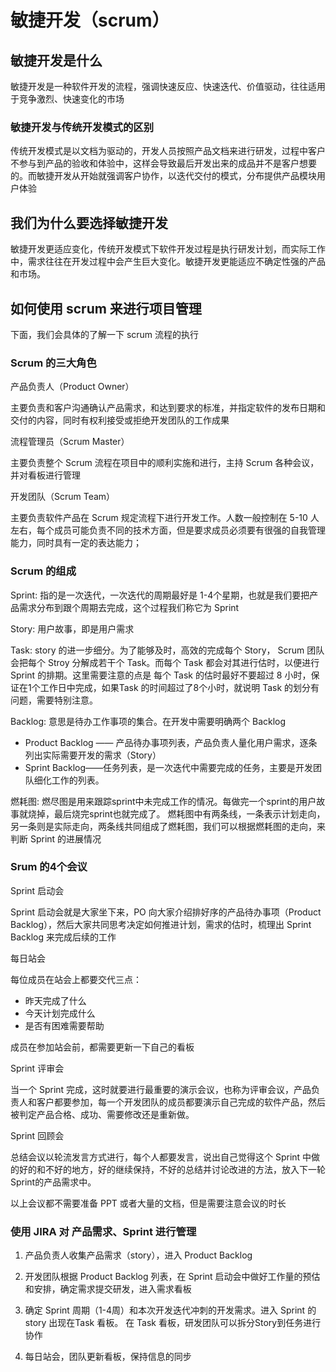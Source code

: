 # 敏捷开发（scrum）

## 敏捷开发是什么

敏捷开发是一种软件开发的流程，强调快速反应、快速迭代、价值驱动，往往适用于竞争激烈、快速变化的市场

### 敏捷开发与传统开发模式的区别

传统开发模式是以文档为驱动的，开发人员按照产品文档来进行研发，过程中客户不参与到产品的验收和体验中，这样会导致最后开发出来的成品并不是客户想要的。而敏捷开发从开始就强调客户协作，以迭代交付的模式，分布提供产品模块用户体验

## 我们为什么要选择敏捷开发

敏捷开发更适应变化，传统开发模式下软件开发过程是执行研发计划，而实际工作中，需求往往在开发过程中会产生巨大变化。敏捷开发更能适应不确定性强的产品和市场。

## 如何使用 scrum 来进行项目管理

下面，我们会具体的了解一下 scrum 流程的执行
### Scrum 的三大角色

产品负责人（Product Owner）

主要负责和客户沟通确认产品需求，和达到要求的标准，并指定软件的发布日期和交付的内容，同时有权利接受或拒绝开发团队的工作成果

流程管理员（Scrum Master）

主要负责整个 Scrum 流程在项目中的顺利实施和进行，主持 Scrum 各种会议，并对看板进行管理

开发团队（Scrum Team）

主要负责软件产品在 Scrum 规定流程下进行开发工作。人数一般控制在 5-10 人左右，每个成员可能负责不同的技术方面，但是要求成员必须要有很强的自我管理能力，同时具有一定的表达能力；

### Scrum 的组成

Sprint: 指的是一次迭代，一次迭代的周期最好是 1-4个星期，也就是我们要把产品需求分布到跟个周期去完成，这个过程我们称它为 Sprint

Story: 用户故事，即是用户需求

Task: story 的进一步细分。为了能够及时，高效的完成每个 Story， Scrum 团队会把每个 Stroy 分解成若干个 Task。而每个 Task 都会对其进行估时，以便进行 Sprint 的排期。这里需要注意的点是 每个 Task 的估时最好不要超过 8 小时，保证在1个工作日中完成，如果Task 的时间超过了8个小时，就说明 Task 的划分有问题，需要特别注意。

Backlog: 意思是待办工作事项的集合。在开发中需要明确两个 Backlog
- Product Backlog —— 产品待办事项列表，产品负责人量化用户需求，逐条列出实际需要开发的需求（Story）
- Sprint Backlog——任务列表，是一次迭代中需要完成的任务，主要是开发团队细化工作的列表。

燃耗图: 燃尽图是用来跟踪sprint中未完成工作的情况。每做完一个sprint的用户故事就烧掉，最后烧完sprint也就完成了。
燃耗图中有两条线，一条表示计划走向，另一条则是实际走向，两条线共同组成了燃耗图，我们可以根据燃耗图的走向，来判断 Sprint 的进展情况

### Srum 的4个会议

Sprint 启动会

Sprint 启动会就是大家坐下来，PO 向大家介绍排好序的产品待办事项（Product Backlog），然后大家共同思考决定如何推进计划，需求的估时，梳理出 Sprint Backlog 来完成后续的工作

每日站会

每位成员在站会上都要交代三点：
  - 昨天完成了什么
  - 今天计划完成什么
  - 是否有困难需要帮助

成员在参加站会前，都需要更新一下自己的看板

Sprint 评审会

当一个 Sprint 完成，这时就要进行最重要的演示会议，也称为评审会议，产品负责人和客户都要参加，每一个开发团队的成员都要演示自己完成的软件产品，然后被判定产品合格、成功、需要修改还是重新做。

Sprint 回顾会

总结会议以轮流发言方式进行，每个人都要发言，说出自己觉得这个 Sprint 中做的好的和不好的地方，好的继续保持，不好的总结并讨论改进的方法，放入下一轮Sprint的产品需求中。

以上会议都不需要准备 PPT 或者大量的文档，但是需要注意会议的时长

### 使用 JIRA 对 产品需求、Sprint 进行管理

1. 产品负责人收集产品需求（story），进入 Product Backlog

2. 开发团队根据 Product Backlog 列表，在 Sprint 启动会中做好工作量的预估和安排，确定需求提交研发，进入需求看板

3. 确定 Sprint 周期（1-4周）和本次开发迭代冲刺的开发需求。进入 Sprint 的 story 出现在Task 看板。 在 Task 看板，研发团队可以拆分Story到任务进行协作

4. 每日站会，团队更新看板，保持信息的同步
